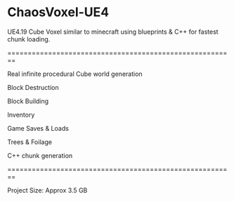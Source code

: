 # ChaosVoxel-UE4
UE4.19 Cube Voxel similar to minecraft using blueprints &amp; C++ for fastest chunk loading. 

========================================================

Real infinite procedural Cube world generation

Block Destruction

Block Building

Inventory

Game Saves & Loads

Trees & Foilage

C++ chunk generation

========================================================

Project Size: Approx 3.5 GB
